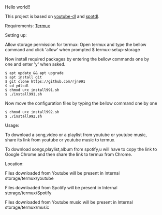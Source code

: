 Hello world!!

This project is based on [youtube-dl](www.ss.com) and [spotdl](www.git.com).

Requirements: [Termux](www.gp.com)

Setting up:

Allow storage permission for termux:
Open termux and type the bellow command and click 'allow' when prompted
    $ termux-setup-storage

Now install required packages by entering the bellow commands one by one and enter 'y' when asked.

    $ apt update && apt upgrade
    $ apt install git
    $ git clone https://github.com/rjn991
    $ cd ydlsdl
    $ chmod u+x install991.sh
    $ ./install991.sh

Now move the configuration files by typing the bellow command one by one

    $ chmod u+x install992.sh
    $ ./install992.sh

Usage:

To download a song,video or a playlist from youtube or youtube music, share its link from youtube or youtube music to termux.

To download songs,playlist,album from spotify,u will have to copy the link to Google Chrome and then share the link to termux from Chrome.

Location:

Files downloaded from Youtube will be present in Internal storage/termux/youtube

Files downloaded from Spotify will be present in Internal storage/termux/Spotify

Files downloaded from Youtube music will be present in Internal storage/termux/music
